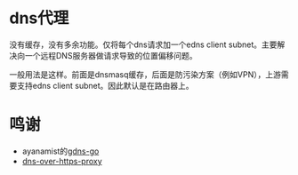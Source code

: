 # dns代理

没有缓存，没有多余功能。仅将每个dns请求加一个edns client subnet。主要解决向一个远程DNS服务器做请求导致的位置偏移问题。

一般用法是这样。前面是dnsmasq缓存，后面是防污染方案（例如VPN），上游需要支持edns client subnet。因此默认是在路由器上。

# 鸣谢

* ayanamist的[gdns-go](https://github.com/ayanamist/gdns-go)
* [dns-over-https-proxy](https://github.com/wrouesnel/dns-over-https-proxy)

